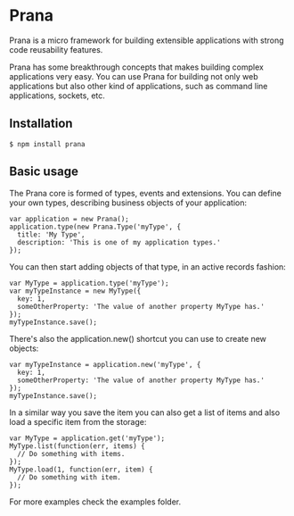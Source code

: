 # Prana

Prana is a micro framework for building extensible applications with strong code reusability features.

Prana has some breakthrough concepts that makes building complex applications very easy. You can use Prana for building not only web applications but also other kind of applications, such as command line applications, sockets, etc.

## Installation

    $ npm install prana

## Basic usage

The Prana core is formed of types, events and extensions. You can define your own types, describing business objects of your application:

    var application = new Prana();
    application.type(new Prana.Type('myType', {
      title: 'My Type',
      description: 'This is one of my application types.'
    });

You can then start adding objects of that type, in an active records fashion:

    var MyType = application.type('myType');
    var myTypeInstance = new MyType({
      key: 1,
      someOtherProperty: 'The value of another property MyType has.'
    });
    myTypeInstance.save();

There's also the application.new() shortcut you can use to create new objects:

    var myTypeInstance = application.new('myType', {
      key: 1,
      someOtherProperty: 'The value of another property MyType has.'
    });
    myTypeInstance.save();

In a similar way you save the item you can also get a list of items and also load a specific item from the storage:

    var MyType = application.get('myType');
    MyType.list(function(err, items) {
      // Do something with items.
    });
    MyType.load(1, function(err, item) {
      // Do something with item.
    });

For more examples check the examples folder.
